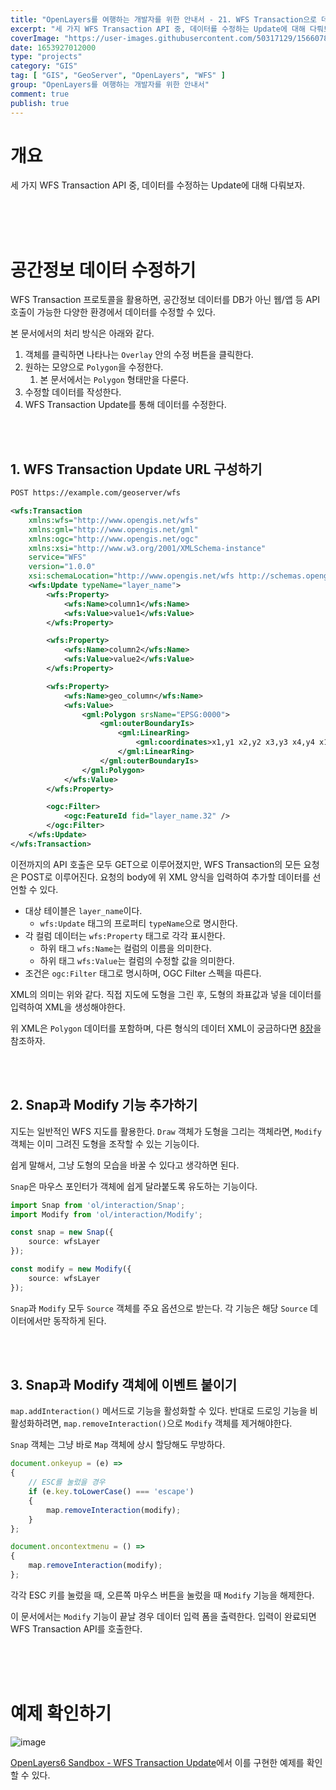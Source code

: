 ```yaml
---
title: "OpenLayers를 여행하는 개발자를 위한 안내서 - 21. WFS Transaction으로 데이터 수정하기"
excerpt: "세 가지 WFS Transaction API 중, 데이터를 수정하는 Update에 대해 다뤄보자."
coverImage: "https://user-images.githubusercontent.com/50317129/156607880-c5abad92-1991-4c01-b85f-7153bf89cb64.png"
date: 1653927012000
type: "projects"
category: "GIS"
tag: [ "GIS", "GeoServer", "OpenLayers", "WFS" ]
group: "OpenLayers를 여행하는 개발자를 위한 안내서"
comment: true
publish: true
---
```


# 개요

세 가지 WFS Transaction API 중, 데이터를 수정하는 Update에 대해 다뤄보자.

<br />
<br />
<br />










# 공간정보 데이터 수정하기

WFS Transaction 프로토콜을 활용하면, 공간정보 데이터를 DB가 아닌 웹/앱 등 API 호출이 가능한 다양한 환경에서 데이터를 수정할 수 있다.

본 문서에서의 처리 방식은 아래와 같다.

1. 객체를 클릭하면 나타나는 `Overlay` 안의 수정 버튼을 클릭한다.
2. 원하는 모양으로 `Polygon`을 수정한다.
   1. 본 문서에서는 `Polygon` 형태만을 다룬다.
3. 수정할 데이터를 작성한다.
4. WFS Transaction Update를 통해 데이터를 수정한다.

<br />
<br />





## 1. WFS Transaction Update URL 구성하기

``` txt
POST https://example.com/geoserver/wfs
```

``` xml
<wfs:Transaction
	xmlns:wfs="http://www.opengis.net/wfs"
	xmlns:gml="http://www.opengis.net/gml"
	xmlns:ogc="http://www.opengis.net/ogc"
	xmlns:xsi="http://www.w3.org/2001/XMLSchema-instance"
	service="WFS"
	version="1.0.0"
	xsi:schemaLocation="http://www.opengis.net/wfs http://schemas.opengis.net/wfs/1.0.0/WFS-transaction.xsd">
	<wfs:Update typeName="layer_name">
		<wfs:Property>
			<wfs:Name>column1</wfs:Name>
			<wfs:Value>value1</wfs:Value>
		</wfs:Property>

		<wfs:Property>
			<wfs:Name>column2</wfs:Name>
			<wfs:Value>value2</wfs:Value>
		</wfs:Property>

		<wfs:Property>
			<wfs:Name>geo_column</wfs:Name>
			<wfs:Value>
				<gml:Polygon srsName="EPSG:0000">
					<gml:outerBoundaryIs>
						<gml:LinearRing>
							<gml:coordinates>x1,y1 x2,y2 x3,y3 x4,y4 x1,y1</gml:coordinates>
						</gml:LinearRing>
					</gml:outerBoundaryIs>
				</gml:Polygon>
			</wfs:Value>
		</wfs:Property>

		<ogc:Filter>
			<ogc:FeatureId fid="layer_name.32" />
		</ogc:Filter>
	</wfs:Update>
</wfs:Transaction>
```

이전까지의 API 호출은 모두 GET으로 이루어졌지만, WFS Transaction의 모든 요청은 POST로 이루어진다. 요청의 body에 위 XML 양식을 입력하여 추가할 데이터를 선언할 수 있다.

* 대상 테이블은 `layer_name`이다.
  * `wfs:Update` 태그의 프로퍼티 `typeName`으로 명시한다.
* 각 컬럼 데이터는 `wfs:Property` 태그로 각각 표시한다.
  * 하위 태그 `wfs:Name`는 컬럼의 이름을 의미한다.
  * 하위 태그 `wfs:Value`는 컬럼의 수정할 값을 의미한다.
* 조건은 `ogc:Filter` 태그로 명시하며, OGC Filter 스펙을 따른다.

XML의 의미는 위와 같다. 직접 지도에 도형을 그린 후, 도형의 좌표값과 넣을 데이터를 입력하여 XML을 생성해야한다.

위 XML은 `Polygon` 데이터를 포함하며, 다른 형식의 데이터 XML이 궁금하다면 [8장](/projects/2022/03/14/gis-guide-for-programmer-8#2.-Transaction)을 참조하자.

<br />
<br />





## 2. Snap과 Modify 기능 추가하기

지도는 일반적인 WFS 지도를 활용한다. `Draw` 객체가 도형을 그리는 객체라면, `Modify` 객체는 이미 그려진 도형을 조작할 수 있는 기능이다.

쉽게 말해서, 그냥 도형의 모습을 바꿀 수 있다고 생각하면 된다.

`Snap`은 마우스 포인터가 객체에 쉽게 달라붙도록 유도하는 기능이다.

``` typescript
import Snap from 'ol/interaction/Snap';
import Modify from 'ol/interaction/Modify';

const snap = new Snap({
	source: wfsLayer
});

const modify = new Modify({
	source: wfsLayer
});
```

`Snap`과 `Modify` 모두 `Source` 객체를 주요 옵션으로 받는다. 각 기능은 해당 `Source` 데이터에서만 동작하게 된다.

<br />
<br />





## 3. Snap과 Modify 객체에 이벤트 붙이기

`map.addInteraction()` 메서드로 기능을 활성화할 수 있다. 반대로 드로잉 기능을 비활성화하려면, `map.removeInteraction()`으로 `Modify` 객체를 제거해야한다.

`Snap` 객체는 그냥 바로 `Map` 객체에 상시 할당해도 무방하다.

``` typescript
document.onkeyup = (e) =>
{
	// ESC를 눌렀을 경우
	if (e.key.toLowerCase() === 'escape')
	{
		map.removeInteraction(modify);
	}
};

document.oncontextmenu = () =>
{
	map.removeInteraction(modify);
};
```

각각 ESC 키를 눌렀을 때, 오른쪽 마우스 버튼을 눌렀을 때 `Modify` 기능을 해제한다.

이 문서에서는 `Modify` 기능이 끝날 경우 데이터 입력 폼을 출력한다. 입력이 완료되면 WFS Transaction API를 호출한다.

<br />
<br />
<br />










# 예제 확인하기

![image](https://user-images.githubusercontent.com/50317129/171029500-f0fee3e6-fe98-4b7c-ad23-33843efdba69.png)

[OpenLayers6 Sandbox - WFS Transaction Update](https://project.itcode.dev/gis-dev/transaction-update)에서 이를 구현한 예제를 확인할 수 있다.